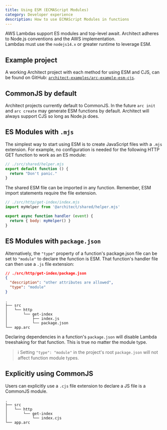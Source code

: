 ```yaml
---
title: Using ESM (ECMAScript Modules)
category: Developer experience
description: How to use ECMAScript Modules in functions
---
```


AWS Lambdas support ES modules and top-level await. Architect adheres to Node.js conventions and the AWS implementation.  
Lambdas must use the `nodejs14.x` or greater runtime to leverage ESM.

## Example project

A working Architect project with each method for using ESM and CJS, can be found on GitHub: [`architect-examples/arc-example-esm-cjs`](https://github.com/architect-examples/arc-example-esm-cjs).

## CommonJS by default

Architect projects currently default to CommonJS. In the future `arc init` and `arc create` may generate ESM functions by default. Architect will always support CJS so long as Node.js does.

## ES Modules with `.mjs`

The simplest way to start using ESM is to create JavaScript files with a `.mjs` extension. For example, no configuration is needed for the following HTTP GET function to work as an ES module:

```javascript
// ./src/shared/helper.mjs
export default function () {
  return "Don't panic."
}
```

The shared ESM file can be imported in any function. Remember, ESM import statements require the file extension.

```javascript
// ./src/http/get-index/index.mjs
import myHelper from '@architect/shared/helper.mjs'

export async function handler (event) {
  return { body: myHelper() }
}
```

## ES Modules with `package.json`

Alternatively, the `"type"` property of a function's package.json file can be set to `"module"` to declare the function is ESM. That function's handler file can then use a `.js` file extension:

```json
// ./src/http/get-index/package.json
{
  "description": "other attributes are allowed",
  "type": "module"
}
```

```
.
├── src
│   └── http
│       └── get-index
│           ├── index.js
│           └── package.json
└── app.arc
```

Declaring dependencies in a function's `package.json` will disable Lambda treeshaking for that function. This is true no matter the module type.

> ℹ️  Setting `"type": "module"` in the project's root `package.json` will not affect function module types.

## Explicitly using CommonJS

Users can explicitly use a `.cjs` file extension to declare a JS file is a CommonJS module.

```
.
├── src
│   └── http
│       └── get-index
│           └── index.cjs
└── app.arc
```
